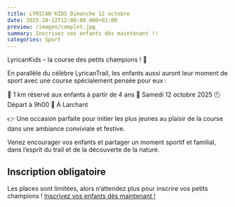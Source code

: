 ```yaml
---
title: LYRICAN’KIDS Dimanche 12 octobre
date: 2025-10-12T12:00:00.000+02:00
preview: /images/complet.jpg
summary: Inscrivez vos enfants dès maintenant !!
categories: Sport
---
```


LyricanKids – la course des petits champions ! 🎉

En parallèle du célèbre LyricanTrail, les enfants aussi auront leur moment de sport avec une course spécialement pensée pour eux :

👟 1 km réservé aux enfants à partir de 4 ans
📅 Samedi 12 octobre 2025
🕘 Départ à 9h00
📍 À Larchant

👉 Une occasion parfaite pour initier les plus jeunes au plaisir de la course dans une ambiance conviviale et festive.

Venez encourager vos enfants et partager un moment sportif et familial, dans l’esprit du trail et de la découverte de la nature.

## Inscription obligatoire
Les places sont limitées, alors n’attendez plus pour inscrire vos petits champions !
[Inscrivez vos enfants dès maintenant !](https://larchant-animation.s2.yapla.com/fr/event-92716)